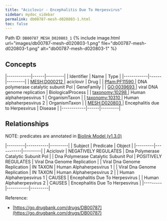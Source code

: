 ```yaml
---
title: "Aciclovir - Encephalitis Due To Herpesvirus"
sidebar: mydoc_sidebar
permalink: db00787-mesh-d020803-1.html
toc: false 
---
```



Path ID: `DB00787_MESH_D020803_1`
{% include image.html url="images/db00787-mesh-d020803-1.png" file="db00787-mesh-d020803-1.png" alt="db00787-mesh-d020803-1" %}

## Concepts

|------------|------|---------|
| Identifier | Name | Type    |
|------------|------|---------|
| <a href="https://identifiers.org/MESH:D000212">MESH:D000212 </a> | aciclovir | Drug |
| <a href="https://identifiers.org/Pfam:PF11590">Pfam:PF11590 </a> | DNA polymerase catalytic subunit Pol | GeneFamily |
| <a href="https://identifiers.org/GO:0039693">GO:0039693 </a> | viral DNA genome replication | BiologicalProcess |
| <a href="https://identifiers.org/taxonomy:10298">taxonomy:10298 </a> | Human alphaherpesvirus 1 | OrganismTaxon |
| <a href="https://identifiers.org/taxonomy:10310">taxonomy:10310 </a> | Human alphaherpesvirus 2 | OrganismTaxon |
| <a href="https://identifiers.org/MESH:D020803">MESH:D020803 </a> | Encephalitis due to Herpesvirus | Disease |
|------------|------|---------|

## Relationships


NOTE: predicates are annotated in <a href="https://github.com/biolink/biolink-model/releases/tag/v1.3.0">Biolink Model (v1.3.0)</a>

|---------|-----------|---------|
| Subject | Predicate | Object  |
|---------|-----------|---------|
| Aciclovir | NEGATIVELY REGULATES | Dna Polymerase Catalytic Subunit Pol |
| Dna Polymerase Catalytic Subunit Pol | POSITIVELY REGULATES | Viral Dna Genome Replication |
| Viral Dna Genome Replication | IN TAXON | Human Alphaherpesvirus 1 |
| Viral Dna Genome Replication | IN TAXON | Human Alphaherpesvirus 2 |
| Human Alphaherpesvirus 1 | CAUSES | Encephalitis Due To Herpesvirus |
| Human Alphaherpesvirus 2 | CAUSES | Encephalitis Due To Herpesvirus |
|---------|-----------|---------|

Reference: 
  - [https://go.drugbank.com/drugs/DB00787](https://go.drugbank.com/drugs/DB00787)
